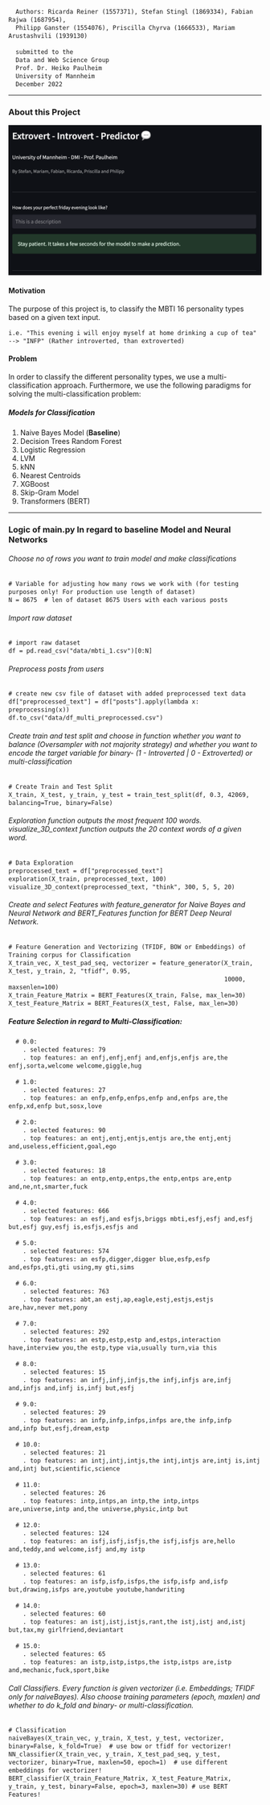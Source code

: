 

      Authors: Ricarda Reiner (1557371), Stefan Stingl (1869334), Fabian Rajwa (1687954),
      Philipp Ganster (1554076), Priscilla Chyrva (1666533), Mariam Arustashvili (1939130)

      submitted to the
      Data and Web Science Group
      Prof. Dr. Heiko Paulheim
      University of Mannheim
      December 2022

---


### About this Project

![User Interface](https://github.com/pgphi/Data_Mining_MBTI/blob/main/img/ui.png)

#### Motivation
The purpose of this project is, to classify the MBTI 16 personality types based on a given text input.
   
    i.e. "This evening i will enjoy myself at home drinking a cup of tea" --> "INFP" (Rather introverted, than extroverted)
    
#### Problem
In order to classify the different personality types, we use a multi-classification approach. Furthermore,
we use the following paradigms for solving the multi-classification problem:

##### Models for Classification

1) Naive Bayes Model (**Baseline**)
2) Decision Trees	Random Forest	
3) Logistic Regression	
4) LVM
5) kNN
6) Nearest Centroids	
7) XGBoost
8) Skip-Gram Model
9) Transformers (BERT)

---

### Logic of main.py In regard to baseline Model and Neural Networks

###### Choose no of rows you want to train model and make classifications
    # Variable for adjusting how many rows we work with (for testing purposes only! For production use length of dataset)
    N = 8675  # len of dataset 8675 Users with each various posts

###### Import raw dataset
    # import raw dataset
    df = pd.read_csv("data/mbti_1.csv")[0:N]

###### Preprocess posts from users
    # create new csv file of dataset with added preprocessed text data
    df["preprocessed_text"] = df["posts"].apply(lambda x: preprocessing(x))
    df.to_csv("data/df_multi_preprocessed.csv")

###### Create train and test split and choose in function whether you want to balance (Oversampler with not majority strategy) and whether you want to encode the target variable for binary- (1 - Introverted | 0 - Extroverted) or multi-classification
    # Create Train and Test Split
    X_train, X_test, y_train, y_test = train_test_split(df, 0.3, 42069, balancing=True, binary=False)

###### Exploration function outputs the most frequent 100 words. visualize_3D_context function outputs the 20 context words of a given word.
    # Data Exploration
    preprocessed_text = df["preprocessed_text"]
    exploration(X_train, preprocessed_text, 100)
    visualize_3D_context(preprocessed_text, "think", 300, 5, 5, 20)

###### Create and select Features with feature_generator for Naive Bayes and Neural Network and BERT_Features function for BERT Deep Neural Network.
    # Feature Generation and Vectorizing (TFIDF, BOW or Embeddings) of Training corpus for Classification
    X_train_vec, X_test_pad_seq, vectorizer = feature_generator(X_train, X_test, y_train, 2, "tfidf", 0.95,
                                                                10000, maxsenlen=100)
    X_train_Feature_Matrix = BERT_Features(X_train, False, max_len=30)
    X_test_Feature_Matrix = BERT_Features(X_test, False, max_len=30)


 ##### Feature Selection in regard to Multi-Classification:
    
      # 0.0:
        . selected features: 79
        . top features: an enfj,enfj,enfj and,enfjs,enfjs are,the enfj,sorta,welcome welcome,giggle,hug

      # 1.0:
        . selected features: 27
        . top features: an enfp,enfp,enfps,enfp and,enfps are,the enfp,xd,enfp but,sosx,love

      # 2.0:
        . selected features: 90
        . top features: an entj,entj,entjs,entjs are,the entj,entj and,useless,efficient,goal,ego

      # 3.0:
        . selected features: 18
        . top features: an entp,entp,entps,the entp,entps are,entp and,ne,nt,smarter,fuck

      # 4.0:
        . selected features: 666
        . top features: an esfj,and esfjs,briggs mbti,esfj,esfj and,esfj but,esfj guy,esfj is,esfjs,esfjs and

      # 5.0:
        . selected features: 574
        . top features: an esfp,digger,digger blue,esfp,esfp and,esfps,gti,gti using,my gti,sims

      # 6.0:
        . selected features: 763
        . top features: abt,an estj,ap,eagle,estj,estjs,estjs are,hav,never met,pony

      # 7.0:
        . selected features: 292
        . top features: an estp,estp,estp and,estps,interaction have,interview you,the estp,type via,usually turn,via this

      # 8.0:
        . selected features: 15
        . top features: an infj,infj,infjs,the infj,infjs are,infj and,infjs and,infj is,infj but,esfj

      # 9.0:
        . selected features: 29
        . top features: an infp,infp,infps,infps are,the infp,infp and,infp but,esfj,dream,estp

      # 10.0:
        . selected features: 21
        . top features: an intj,intj,intjs,the intj,intjs are,intj is,intj and,intj but,scientific,science

      # 11.0:
        . selected features: 26
        . top features: intp,intps,an intp,the intp,intps are,universe,intp and,the universe,physic,intp but

      # 12.0:
        . selected features: 124
        . top features: an isfj,isfj,isfjs,the isfj,isfjs are,hello and,teddy,and welcome,isfj and,my istp

      # 13.0:
        . selected features: 61
        . top features: an isfp,isfp,isfps,the isfp,isfp and,isfp but,drawing,isfps are,youtube youtube,handwriting

      # 14.0:
        . selected features: 60
        . top features: an istj,istj,istjs,rant,the istj,istj and,istj but,tax,my girlfriend,deviantart

      # 15.0:
        . selected features: 65
        . top features: an istp,istp,istps,the istp,istps are,istp and,mechanic,fuck,sport,bike

###### Call Classifiers. Every function is given vectorizer (i.e. Embeddings; TFIDF only for naiveBayes). Also choose training parameters (epoch, maxlen) and whether to do k_fold and binary- or multi-classification.
    # Classification
    naiveBayes(X_train_vec, y_train, X_test, y_test, vectorizer, binary=False, k_fold=True)  # use bow or tfidf for vectorizer!
    NN_classifier(X_train_vec, y_train, X_test_pad_seq, y_test, vectorizer, binary=True, maxlen=50, epoch=1)  # use different embeddings for vectorizer!
    BERT_classifier(X_train_Feature_Matrix, X_test_Feature_Matrix, y_train, y_test, binary=False, epoch=3, maxlen=30) # use BERT Features!
    
